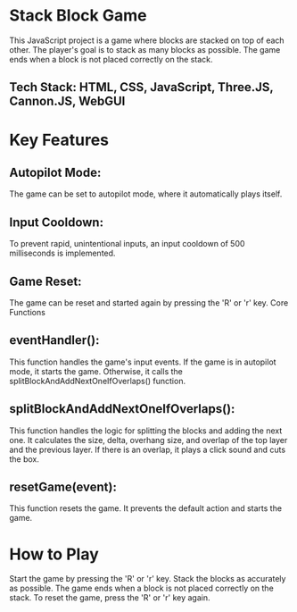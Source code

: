 # Stack Block Game
This JavaScript project is a game where blocks are stacked on top of each other. The player's goal is to stack as many blocks as possible. The game ends when a block is not placed correctly on the stack.
## Tech Stack: HTML, CSS, JavaScript, Three.JS, Cannon.JS, WebGUI

# Key Features
## Autopilot Mode: 
The game can be set to autopilot mode, where it automatically plays itself.
## Input Cooldown: 
To prevent rapid, unintentional inputs, an input cooldown of 500 milliseconds is implemented.
## Game Reset: 
The game can be reset and started again by pressing the 'R' or 'r' key.
Core Functions
## eventHandler(): 
This function handles the game's input events. If the game is in autopilot mode, it starts the game. Otherwise, it calls the splitBlockAndAddNextOneIfOverlaps() function.
## splitBlockAndAddNextOneIfOverlaps(): 
This function handles the logic for splitting the blocks and adding the next one. It calculates the size, delta, overhang size, and overlap of the top layer and the previous layer. If there is an overlap, it plays a click sound and cuts the box.
## resetGame(event): 
This function resets the game. It prevents the default action and starts the game.

# How to Play
Start the game by pressing the 'R' or 'r' key.
Stack the blocks as accurately as possible. The game ends when a block is not placed correctly on the stack.
To reset the game, press the 'R' or 'r' key again.
